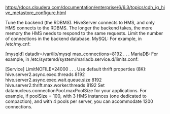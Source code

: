 
https://docs.cloudera.com/documentation/enterprise/6/6.3/topics/cdh_ig_hive_metastore_configure.html

Tune the backend (the RDBMS). HiveServer connects to HMS, and only HMS connects to the RDBMS. The longer the backend takes, the more memory the HMS needs to respond to the same requests. Limit the number of connections in the backend database.
MySQL: For example, in /etc/my.cnf:

[mysqld]
datadir=/var/lib/mysql
max_connections=8192
. . .
MariaDB: For example, in /etc/systemd/system/mariadb.service.d/limits.conf:

[Service]
LimitNOFILE=24000
. . .
Use default thrift properties (8K):
hive.server2.async.exec.threads 8192
hive.server2.async.exec.wait.queue.size 8192
hive.server2.thrift.max.worker.threads 8192
Set datanucleus.connectionPool.maxPoolSize for your applications. For example, if poolSize = 100, with 3 HMS instances (one dedicated to compaction), and with 4 pools per server, you can accommodate 1200 connections.
